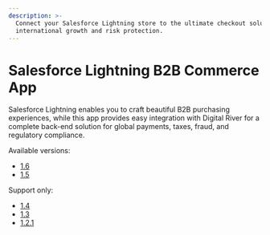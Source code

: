 ```yaml
---
description: >-
  Connect your Salesforce Lightning store to the ultimate checkout solution for
  international growth and risk protection.
---
```


# Salesforce Lightning B2B Commerce App

Salesforce Lightning enables you to craft beautiful B2B purchasing experiences, while this app provides easy integration with Digital River for a complete back-end solution for global payments, taxes, fraud, and regulatory compliance.

Available versions:

* [1.6](https://docs.digitalriver.com/salesforce-lightning/v/salesforce-lightning-b2b-commerce-app-1.6)
* [1.5](https://docs.digitalriver.com/salesforce-lightning/v/salesforce-lightning-b2b-commerce-app-1.5/)

Support only:

* [1.4](https://docs.digitalriver.com/salesforce-lightning/v/salesforce-lightning-b2b-commerce-app-1.4)
* [1.3](https://docs.digitalriver.com/salesforce-lightning/v/salesforce-lightning-b2b-commerce-app-1.3/)
* [1.2.1](https://docs.digitalriver.com/salesforce-lightning/v/salesforce-lightning-b2b-commerce-app-1.2.1/)
